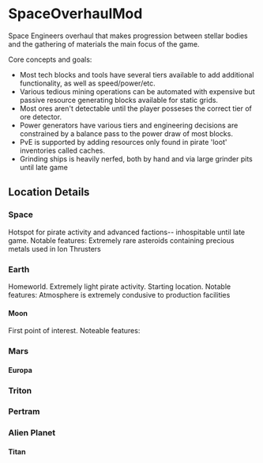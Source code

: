 # SpaceOverhaulMod
Space Engineers overhaul that makes progression between stellar bodies and the gathering of materials the main focus of the game. 

Core concepts and goals:
- Most tech blocks and tools have several tiers available to add additional functionality, as well as speed/power/etc.
- Various tedious mining operations can be automated with expensive but passive resource generating blocks available for static grids.
- Most ores aren't detectable until the player posseses the correct tier of ore detector.
- Power generators have various tiers and engineering decisions are constrained by a balance pass to the power draw of most blocks. 
- PvE is supported by adding resources only found in pirate 'loot' inventories called caches.
- Grinding ships is heavily nerfed, both by hand and via large grinder pits until late game

## Location Details
### Space
Hotspot for pirate activity and advanced factions-- inhospitable until late game.
Notable features: Extremely rare asteroids containing precious metals used in Ion Thrusters

### Earth
Homeworld. Extremely light pirate activity. Starting location.
Notable features: Atmosphere is extremely condusive to production facilities

#### Moon
First point of interest.
Noteable features: 

### Mars

#### Europa

### Triton

### Pertram

### Alien Planet

#### Titan
